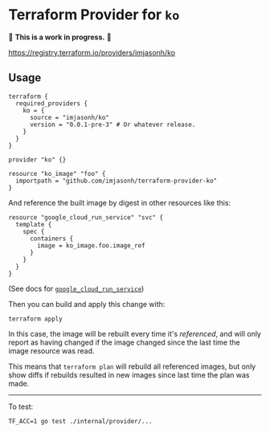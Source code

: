# Terraform Provider for `ko`

🚨 **This is a work in progress.** 🚨

https://registry.terraform.io/providers/imjasonh/ko

## Usage

```
terraform {
  required_providers {
    ko = {
      source = "imjasonh/ko"
      version = "0.0.1-pre-3" # Or whatever release.
    }
  }
}

provider "ko" {}

resource "ko_image" "foo" {
  importpath = "github.com/imjasonh/terraform-provider-ko"
}
```

And reference the built image by digest in other resources like this:

```
resource "google_cloud_run_service" "svc" {
  template {
    spec {
      containers {
        image = ko_image.foo.image_ref
      }
    }
  }
}
```

(See docs for [`google_cloud_run_service`](https://registry.terraform.io/providers/hashicorp/google/latest/docs/resources/cloud_run_service))

Then you can build and apply this change with:

```
terraform apply
```

In this case, the image will be rebuilt every time it's _referenced_, and will only report as having changed if the image changed since the last time the image resource was read.

This means that `terraform plan` will rebuild all referenced images, but only show diffs if rebuilds resulted in new images since last time the plan was made.

---

To test:

```
TF_ACC=1 go test ./internal/provider/...
```